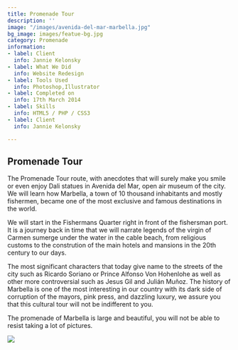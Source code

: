 ```yaml
---
title: Promenade Tour
description: ''
image: "/images/avenida-del-mar-marbella.jpg"
bg_image: images/featue-bg.jpg
category: Promenade
information:
- label: Client
  info: Jannie Kelonsky
- label: What We Did
  info: Website Redesign
- label: Tools Used
  info: Photoshop,Illustrator
- label: Completed on
  info: 17th March 2014
- label: Skills
  info: HTML5 / PHP / CSS3
- label: Client
  info: Jannie Kelonsky

---
```

## Promenade Tour

The Promenade Tour route, with anecdotes that will surely make you smile or even enjoy Dali statues in Avenida del Mar, open air museum of the city. We will learn how Marbella, a town of 10 thousand inhabitants and mostly fishermen, became one of the most exclusive and famous destinations in the world.

We will start in the Fishermans Quarter right in front of the fishersman port. It is a journey back in time that we will narrate legends of the virgin of Carmen sumerge under the water in the cable beach, from religious customs to the constrution of the main hotels and mansions in the 20th century to our days.

The most significant characters that today give name to the streets of the city such as Ricardo Soriano or Prince Alfonso Von Hohenlohe as well as other more controversial such as Jesus Gil and Julián Muñoz. The history of Marbella is one of the most interesting in our country with its dark side of corruption of the mayors, pink press, and dazzling luxury, we assure you that this cultural tour will not be indifferent to you.

The promenade of Marbella is large and beautiful, you will not be able to resist taking a lot of pictures.

[![](/images/boton-eng.png)](https://freetoursmarbella.com/contact/ "BOOK")